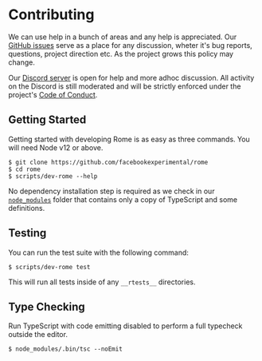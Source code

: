 # Contributing

We can use help in a bunch of areas and any help is appreciated. Our [GitHub issues](https://github.com/romejs/rome/issues) serve as a place for any discussion, wheter it's bug reports, questions, project direction etc. As the project grows this policy may change.

Our [Discord server](https://discord.gg/9WxHa5d) is open for help and more adhoc discussion. All activity on the Discord is still moderated and will be strictly enforced under the project's [Code of Conduct](.github/CODE_OF_CONDUCT.md).

## Getting Started

Getting started with developing Rome is as easy as three commands. You will need Node v12 or above.

```
$ git clone https://github.com/facebookexperimental/rome
$ cd rome
$ scripts/dev-rome --help
```

No dependency installation step is required as we check in our [`node_modules`](node_modules) folder that contains only a copy of TypeScript and some definitions.

## Testing

You can run the test suite with the following command:

```
$ scripts/dev-rome test
```

This will run all tests inside of any `__rtests__` directories.

## Type Checking

Run TypeScript with code emitting disabled to perform a full typecheck outside the editor.

```
$ node_modules/.bin/tsc --noEmit
```
